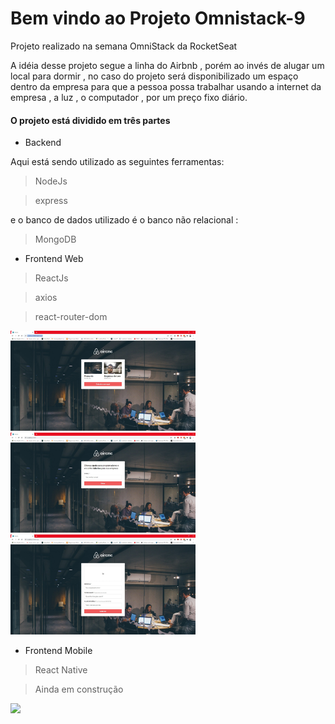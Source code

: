 # Bem vindo ao Projeto Omnistack-9 

Projeto realizado na semana OmniStack da RocketSeat

A idéia  desse  projeto segue a linha do Airbnb , porém ao invés de alugar um local para dormir , no caso do projeto será disponibilizado um espaço dentro da empresa para  que a pessoa possa trabalhar usando a internet da empresa , a luz , o computador , por um preço fixo diário. 

#### O projeto  está dividido em três partes 

- Backend

Aqui está sendo utilizado as seguintes ferramentas:

> NodeJs

> express

e o banco de dados utilizado é o  banco não relacional :

> MongoDB

- Frontend Web

> ReactJs

> axios

> react-router-dom

<code><img height='160' src='https://github.com/lleollima/omnistack-9/blob/master/imagem_lista.jpg'></code>
<code><img height='160' src='https://github.com/lleollima/omnistack-9/blob/master/imagem_login.jpg'></code>
<code><img height='160' src='https://github.com/lleollima/omnistack-9/blob/master/imagem_new.jpg'></code>


- Frontend Mobile

> React Native

> Ainda em construção

<code><img height='160' src='https://github.com/lleollima/omnistack-9/blob/master/img_mobile.jpg'></code>
